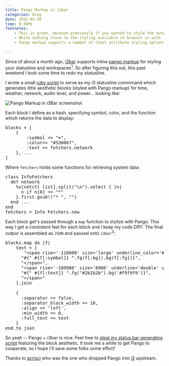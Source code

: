 ```yaml
---
title: Pango Markup in i3bar
categories: blog
date: 2015-03-20
time: 9:38Pm
footnotes:
    - This is great, because previously if you wanted to style the output of `i3status` or your `status_command` in i3, you were limited to setting only foreground colors. Now you have all of Pango markup at your disposal.
    - While nothing close to the styling available in browser or with [otherbar](), this is a monumental improvement from i3bar's previous styling support.
    - Pango markup supports a number of [text attribute styling options]()<sup>1</sup>, including background, forgroung color, and underlining.
    
---
```


Since of about a month ago, [i3bar]() supports inline [pango markup](https://github.com/i3/i3/issues/1468) for styling your statusline and workspaces<sup>1</sup>.  So after figuring this out, this past weekend I took some time to redo my statusline. 

I wrote a small [ruby script]() to serve as my i3 statusline commmand which generates little aesthetic blocks (styled with Pango markup) for time, weather, network, audio level, and power... looking like: 

![Pango Markup in i3Bar screenshot](/blog/Pango-Markup-in-i3bar/bar.png)

Each block I define as a hash, specifying symbol, color, and the function which returns the data to display:
<pre class='sh_ruby'>
blocks = [
    {
        :symbol => "↬",
        :color=> "#530067",
        :text => fetchers.network
    }, ...
]
</pre>

Where `fetchers` holds some functions for retrieving system data:
<pre class='sh_ruby'>
class InfoFetchers
  def network
    %x[netctl list].split("\n").select { |n| 
      n if n[0] == "*"
    }.first.gsub!("* ", "")
  end ...
end
fetchers = Info_Fetchers.new
</pre>

Each block get's passed through a `map` function to stylize with Pango. This way I get a consistent feel for each block and I keep my code DRY. The final output is assembled as `JSON` and passed onto `i3bar`<sup>3</sup>:
<pre class='sh_javascript'>
blocks.map do |f|
    text = [
       "&lt;span rise='-110000' size='large' underline_color='#ffffff' underline='double'&gt;",
      "#{" #{f[:symbol]} ".fg(f[:bg]).bg(f[:fg])}",
      "&lt;/span&gt;",
      "&lt;span rise='-109900' size='8900' underline='double' underline_color='#ececec'&gt;",
      "#{" #{f[:text]} ".fg("#2b2b2b").bg('#f9f9f9')}",
      "&lt;/span&gt;"
    ].join

    {
      :separator => false,
      :separator_block_width => 10,
      :align => 'left',
      :min_width => 0,
      :full_text => text
    }
end.to_json
</pre>

So yeah -- Pango + i3bar is nice. Feel free to [steal my status bar generating script]() featuring the block aesthetic. It took me a while to get Pango to cooperate, so I hope I'll save some folks some effort! 

Thanks to [acrisci]() who was the one who dropped Pango into [i3]() upstream.
